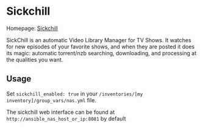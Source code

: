 # Sickchill

Homepage: [Sickchill](https://sickchill.github.io/)

SickChill is an automatic Video Library Manager for TV Shows.
It watches for new episodes of your favorite shows, and when they are posted it does its magic: automatic torrent/nzb searching, downloading, and processing at the qualities you want.

## Usage

Set `sickchill_enabled: true` in your `/inventories/[my inventory]/group_vars/nas.yml` file.

The sickchill web interface can be found at `http://ansible_nas_host_or_ip:8081` by default
